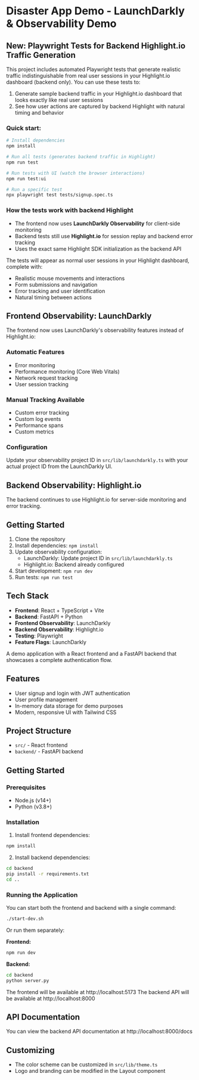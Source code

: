# Disaster App Demo - LaunchDarkly & Observability Demo

## New: Playwright Tests for Backend Highlight.io Traffic Generation

This project includes automated Playwright tests that generate realistic traffic indistinguishable from real user sessions in your Highlight.io dashboard (backend only). You can use these tests to:

1. Generate sample backend traffic in your Highlight.io dashboard that looks exactly like real user sessions
2. See how user actions are captured by backend Highlight with natural timing and behavior

### Quick start:

```bash
# Install dependencies
npm install

# Run all tests (generates backend traffic in Highlight)
npm run test

# Run tests with UI (watch the browser interactions)
npm run test:ui

# Run a specific test
npx playwright test tests/signup.spec.ts
```

### How the tests work with backend Highlight

- The frontend now uses **LaunchDarkly Observability** for client-side monitoring
- Backend tests still use **Highlight.io** for session replay and backend error tracking
- Uses the exact same Highlight SDK initialization as the backend API

The tests will appear as normal user sessions in your Highlight dashboard, complete with:
- Realistic mouse movements and interactions  
- Form submissions and navigation
- Error tracking and user identification
- Natural timing between actions

## Frontend Observability: LaunchDarkly

The frontend now uses LaunchDarkly's observability features instead of Highlight.io:

### Automatic Features
- Error monitoring
- Performance monitoring (Core Web Vitals)
- Network request tracking
- User session tracking

### Manual Tracking Available
- Custom error tracking
- Custom log events  
- Performance spans
- Custom metrics

### Configuration
Update your observability project ID in `src/lib/launchdarkly.ts` with your actual project ID from the LaunchDarkly UI.

## Backend Observability: Highlight.io

The backend continues to use Highlight.io for server-side monitoring and error tracking.

## Getting Started

1. Clone the repository
2. Install dependencies: `npm install`
3. Update observability configuration:
   - LaunchDarkly: Update project ID in `src/lib/launchdarkly.ts`
   - Highlight.io: Backend already configured
4. Start development: `npm run dev`
5. Run tests: `npm run test`

## Tech Stack

- **Frontend**: React + TypeScript + Vite
- **Backend**: FastAPI + Python
- **Frontend Observability**: LaunchDarkly
- **Backend Observability**: Highlight.io
- **Testing**: Playwright
- **Feature Flags**: LaunchDarkly

A demo application with a React frontend and a FastAPI backend that showcases a complete authentication flow.

## Features

- User signup and login with JWT authentication
- User profile management
- In-memory data storage for demo purposes
- Modern, responsive UI with Tailwind CSS

## Project Structure

- `src/` - React frontend
- `backend/` - FastAPI backend

## Getting Started

### Prerequisites

- Node.js (v14+)
- Python (v3.8+)

### Installation

1. Install frontend dependencies:
```bash
npm install
```

2. Install backend dependencies:
```bash
cd backend
pip install -r requirements.txt
cd ..
```

### Running the Application

You can start both the frontend and backend with a single command:

```bash
./start-dev.sh
```

Or run them separately:

**Frontend:**
```bash
npm run dev
```

**Backend:**
```bash
cd backend
python server.py
```

The frontend will be available at http://localhost:5173
The backend API will be available at http://localhost:8000

## API Documentation

You can view the backend API documentation at http://localhost:8000/docs

## Customizing

- The color scheme can be customized in `src/lib/theme.ts`
- Logo and branding can be modified in the Layout component 